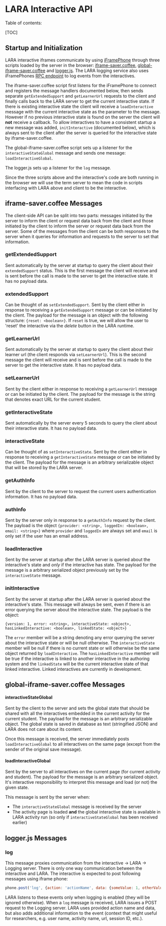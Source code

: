 # LARA Interactive API

Table of contents:

[TOC]

## Startup and Initialization

LARA interactive iframes communicate by using [iFramePhone](https://github.com/concord-consortium/iframe-phone) through three scripts loaded by the server in the browser:  [iframe-saver.coffee](https://github.com/concord-consortium/LARA/blob/master/app/assets/javascripts/iframe-saver.coffee),
[global-iframe-saver.coffee](https://github.com/concord-consortium/LARA/blob/master/app/assets/javascripts/global-iframe-saver.coffee) and
[logger.js](https://github.com/concord-consortium/lara/blob/b51f764600816844088a0d45dc4493c0510eefe0/app/assets/javascripts/logger.js).  The LARA logging service also uses iFramePhones [RPC endpoint](https://github.com/concord-consortium/iframe-phone/blob/master/lib/iframe-phone-rpc-endpoint.js) to log events from the interactives.

The iframe-saver.coffee script first listens for the iFramePhone to connect and registers the message handlers documented below, then sends separate `getExtendedSupport` and `getLearnerUrl`
requests to the client and finally calls back to the LARA server to get the current interactive state.  If there is existing interactive state the client will receive a `loadInteractive` message with the current interactive state as the parameter to the message.  However if no previous interactive state is found on the server the client will **not** receive a callback.  To allow interactives to have a
consistent startup a new message was added, `initInteractive` (documented below), which is always sent to the client after the server is queried for the interactive state by iframe-saver.coffee.

The global-iframe-saver.coffee script sets up a listener for the `interactiveStateGlobal` message and sends one message: `loadInteractiveGlobal`.

The logger.js sets up a listener for the `log` message.

Since the three scripts above and the interactive's code are both running in the browser we will use the term server to mean the code in scripts interfacing with LARA above and client to be the interactive.

## iframe-saver.coffee Messages

The client-side API can be split into two parts: messages initiated by the server to inform the client or request data back from the client and those initiated by the client to inform the server or request data back from the server.  Some of the messages from the client can be both responses to the server when it queries for information and requests to the server to set that information.

### getExtendedSupport

Sent automatically by the server at startup to query the client about their `extendedSupport` status.  This is the first message the client will receive and is sent before the call is made to
the server to get the interactive state.  It has no payload data.

### extendedSupport

Can be thought of as `setExtendedSupport`. Sent by the client either in response to receiving a `getExtendedSupport` message or can be initiated by the client.  The payload for the message is an object with the following structure: `{reset: <boolean>}`.  If `reset` is true, we will allow the user to 'reset' the interactive via the _delete_ button in the LARA runtime.

### getLearnerUrl

Sent automatically by the server at startup to query the client about their learner url (the client responds via `setLearnerUrl`).  This is the second message the client will receive and is sent before the call is made to the server to get the interactive state.  It has no payload data.

### setLearnerUrl

Sent by the client either in response to receiving a `getLearnerUrl` message or can be initiated by the client. The payload for the message is the string that denotes exact URL for the current student.

### getInteractiveState

Sent automatically by the server every 5 seconds to query the client about their interactive state. It has no payload data.

### interactiveState

Can be thought of as `setInteractiveState`. Sent by the client either in response to receiving a `getInteractiveState` message or can be initiated by the client.  The payload for the message is an arbitrary serializable object that will be stored by the LARA server.

### getAuthInfo

Sent by the client to the server to request the current users authentication information.  It has no payload data.

### authInfo

Sent by the server only in response to a `getAuthInfo` request by the client.  The payload is the object `{provider: <string>, loggedIn: <boolean>, email: <string>}` where `provider` and `loggedIn`
are always set and `email` is only set if the user has an email address.

### loadInteractive

Sent by the server at startup after the LARA server is queried about the interactive's state and *only* if the interactive has state.  The payload for the message is a arbitrary serialized object
previously set by the `interactiveState` message.

### initInteractive

Sent by the server at startup after the LARA server is queried about the interactive's state.  This message will always be sent, even if there is an error querying the server about the interactive state.
The payload is the object:

 `{version: 1, error: <string>, interactiveState: <object>, hasLinkedInteractive: <boolean>, linkedState: <object>}`

 The `error` member will be a string denoting any error querying the server about the interactive state or will be null otherwise.  The `interactiveState` member will be null if there is no current state or will otherwise be the same object returned by `loadInteractive`.  The `hasLinkedInteractive` member will be true if the interactive is linked to another interactive in the authoring system and the `linkedState` will be the current interactive state of that linked interactive.  Linked interactives are currently in development.

## global-iframe-saver.coffee Messages

#### interactiveStateGlobal

Sent by the client to the server and sets the global state that should be shared with all the interactives embedded in the current activity for the current student.  The payload for the message is
an arbitrary serializable object. The global state is saved in database as text (stringified JSON) and LARA does not care about its content.

Once this message is received, the server immediately posts `loadInteractiveGlobal` to all interactives on the same page (except from the sender of the original save message).

#### loadInteractiveGlobal

Sent by the server to all interactives on the current page (for current activity and student).  The payload for the message is an arbitrary serialized object.  It's interactive responsibility to interpret this message and load (or not) the given state.

This message is sent by the server when:

- The `interactiveStateGlobal` message is received by the server
- The activity page is loaded **and** the global interactive state is available in LARA activity run (so only if `interactiveStateGlobal` has been received earlier)

## logger.js Messages

### log

This message proxies communication from the interactive → LARA → Logging server.  There is only one way communication between the interactive and LARA. The interactive is expected to post following messages using iframe phone:

```javascript
phone.post('log', {action: 'actionName', data: {someValue: 1, otherValue: 2})
```

LARA listens to these events only when logging is enabled (they will be ignored otherwise). When a `log` message is received, LARA issues a POST request to the Logging server. LARA uses provided action name and data, but also adds additional information to the event (context that might useful for researchers, e.g. user name, activity name, url, session ID, etc.).
